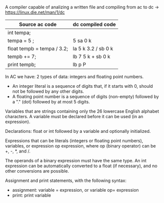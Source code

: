 A compiler capable of analizing a written file and compiling from ac to dc -> https://linux.die.net/man/1/dc

Source ac code              | dc compiled code
--------------------------- | ---------------
int tempa;                  |
tempa = 5 ;                 | 5 sa 0 k
float tempb = tempa / 3.2;  | la 5 k 3.2 / sb 0 k
tempb += 7;                 | lb 7 5 k + sb 0 k
print tempb;                | lb p P


In AC we have:
2 types of data: integers and floating point numbers. 
- An integer literal is a sequence of digits that, if it starts with 0, should not be followed by any other digits.
- A floating point number is a sequence of digits (non-empty) followed by a "." (dot) followed by at most 5 digits.

Variables that are strings containing only the 26 lowercase English alphabet characters.
A variable must be declared before it can be used (in an expression).

Declarations: float or int followed by a variable and optionally initialized.

Expressions that can be literals (integers or floating point numbers), variables, or expression op expression, where op (binary operator) can be +, -, *, and /.

The operands of a binary expression must have the same type.
An int expression can be automatically converted to a float (if necessary), and no other conversions are possible.

Assignment and print statements, with the following syntax:
- assignment: variable = expression, or variable op= expression
- print: print variable
